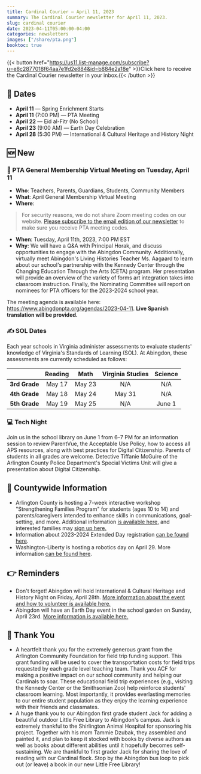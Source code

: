 ```yaml
---
title: Cardinal Courier — April 11, 2023
summary: The Cardinal Courier newsletter for April 11, 2023.
slug: cardinal courier
date: 2023-04-11T05:00:00-04:00
categories: newsletters
images: ["/share/pta.png"]
booktoc: true
---
```


{{< button href="https://us11.list-manage.com/subscribe?u=e8c2877018f64aa7e1fd2e884&id=b884e2a18e" >}}Click here to receive the Cardinal Courier newsletter in your inbox.{{< /button >}}

## 📅 Dates

- **April 11** — Spring Enrichment Starts
- **April 11** (7:00 PM) — PTA Meeting
- **April 22** — Eid al-Fitr (No School)
- **April 23** (9:00 AM) — Earth Day Celebration
- **April 28** (5:30 PM) — International & Cultural Heritage and History Night

## 🆕 New

### 👋 PTA General Membership Virtual Meeting on Tuesday, April 11

- **Who**: Teachers, Parents, Guardians, Students, Community Members
- **What**: April General Membership Virtual Meeting
- **Where**:
> For security reasons, we do not share Zoom meeting codes on our website. [Please subscribe to the email edition of our newsletter](https://us11.list-manage.com/subscribe?u=e8c2877018f64aa7e1fd2e884&id=b884e2a18e) to make sure you receive PTA meeting codes. 
- **When**: Tuesday, April 11th, 2023, 7:00 PM EST
- **Why**: We will have a Q&A with Principal Horak, and discuss opportunities to engage with the Abingdon Community. Additionally, virtually meet Abingdon's Living Histories Teacher Ms. Aagaard to learn about our school's partnership with the Kennedy Center through the Changing Education Through the Arts (CETA) program. Her presentation will provide an overview of the variety of forms art integration takes into classroom instruction. Finally, the Nominating Committee will report on nominees for PTA officers for the 2023-2024 school year.

The meeting agenda is available here: https://www.abingdonpta.org/agendas/2023-04-11. **Live Spanish translation will be provided.**

### ✍️ SOL Dates

Each year schools in Virginia administer assessments to evaluate students' knowledge of Virginia's Standards of Learning (SOL). At Abingdon, these assessments are currently scheduled as follows:

| | Reading | Math | Virginia Studies | Science |
| :-: | :-: | :-: | :-: | :-: |
| **3rd Grade** | May 17 | May 23 | N/A    | N/A     |
| **4th Grade** | May 18 | May 24 | May 31 | N/A     |
| **5th Grade** | May 19 | May 25 | N/A    | June 1  |

### 💻 Tech Night

Join us in the school library on June 1 from 6–7 PM for an information session to review ParentVue, the Acceptable Use Policy, how to access all APS resources, along with best practices for Digital Citizenship. Parents of students in all grades are welcome. Detective Tiffanie McGuire of the Arlington County Police Department's Special Victims Unit will give a presentation about Digital Citizenship.

## 🏢 Countywide Information

- Arlington County is hosting a 7-week interactive workshop "Strengthening Families Program" for students (ages 10 to 14) and parents/caregivers intended to enhance skills in communications, goal-setting, and more. Additional information [is available here](https://www.arlingtonva.us/Government/Departments/DHS/Child-Family-Services/SFP), and interested families may [sign up here.](https://docs.google.com/forms/d/e/1FAIpQLSf2EqNLB1m0M8afbcKgn1i9YWFwiTwsHKf92TKWYCQgbmi2fw/viewform)
- Information about 2023-2024 Extended Day registration [can be found here](https://www.apsva.us/extended-day/registration/).
- Washington-Liberty is hosting a robotics day on April 29. More information [can be found here](https://www.apsva.us/ctae/stem/stem-events/).

## 👉 Reminders

- Don't forget! Abingdon will hold International & Cultural Heritage and History Night on Friday, April 28th. [More information about the event and how to volunteer is available here.](https://shorturl.at/wPTX7)
- Abingdon will have an Earth Day event in the school garden on Sunday, April 23rd. [More information is available here.](https://www.abingdonpta.org/2023/03/17/earth-day/)

## 🙏 Thank You

- A heartfelt thank you for the extremely generous grant from the Arlington Community Foundation for field trip funding support.  This grant funding will be used to cover the transportation costs for field trips requested by each grade level teaching team.  Thank you ACF for making a positive impact on our school community and helping our Cardinals to soar.  These educational field trip experiences (e.g., visiting the Kennedy Center or the Smithsonian Zoo) help reinforce students' classroom learning. Most importantly, it provides everlasting memories to our entire student population as they enjoy the learning experience with their friends and classmates. 
- A huge thank you to our Abingdon first grade student Jack for adding a beautiful outdoor Little Free Library to Abingdon's campus.  Jack is extremely thankful to the Shirlington Animal Hospital for sponsoring his project.  Together with his mom Tammie Dzubak, they assembled and painted it, and plan to keep it stocked with books by diverse authors as well as books about different abilities until it hopefully becomes self-sustaining.  We are thankful to first grader Jack for sharing the love of reading with our Cardinal flock.  Stop by the Abingdon bus loop to pick out (or leave) a book in our new Little Free Library!